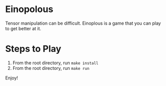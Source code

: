 # Einopolous 

Tensor manipulation can be difficult. Einoplous is a game that you can play to get better at it. 

# Steps to Play

1. From the root directory, run `make install` 
2. From the root directory, run `make run`

Enjoy!